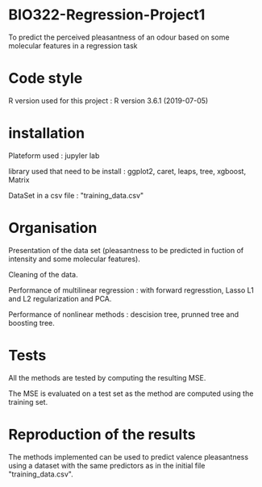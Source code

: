 # BIO322-Regression-Project1

To predict the perceived pleasantness of an odour based on some molecular features in a regression task

# Code style 
R version used for this project : R version 3.6.1 (2019-07-05)

# installation 

Plateform used : jupyler lab 

library used that need to be install : ggplot2, caret, leaps, tree, xgboost, Matrix

DataSet in a csv file : "training_data.csv"

# Organisation 

Presentation of the data set (pleasantness to be predicted in fuction of intensity and some molecular features). 

Cleaning of the data. 

Performance of multilinear regression : with forward regresstion,  Lasso L1 and L2 regularization and PCA. 

Performance of nonlinear methods : descision tree, prunned tree and boosting tree. 

# Tests 

All the methods are tested by computing the resulting MSE. 

The MSE is evaluated on a test set as the method are computed using the training set. 

# Reproduction of the results 

The methods implemented can be used to predict valence pleasantness using a dataset with the same predictors as in the initial file "training_data.csv". 
